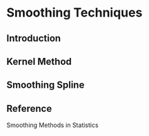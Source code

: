 # Smoothing Techniques
## Introduction
## Kernel Method
## Smoothing Spline
## Reference
Smoothing Methods in Statistics
